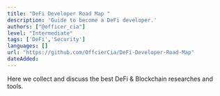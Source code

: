 ```yaml
---
title: "DeFi Developer Road Map "
description: 'Guide to become a DeFi developer.'
authors: ["@officer_cia"]
level: "Intermediate"
tags: ['DeFi','Security']
languages: []
url: "https://github.com/OffcierCia/DeFi-Developer-Road-Map"
dateAdded: 
---
```


Here we collect and discuss the best DeFi & Blockchain researches and tools. 